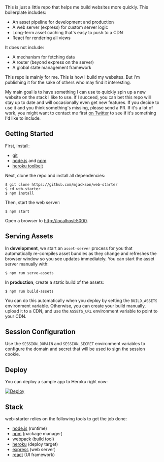 This is just a little repo that helps me build websites more quickly. This boilerplate includes:

- An asset pipeline for development and production
- A web server (express) for custom server logic
- Long-term asset caching that's easy to push to a CDN
- React for rendering all views

It does not include:

- A mechanism for fetching data
- A router (beyond express on the server)
- A global state management framework

This repo is mainly for me. This is how I build my websites. But I'm publishing it for the sake of others who may find it interesting.

My main goal is to have something I can use to quickly spin up a new website on the stack I like to use. If I succeed, you can bet this repo will stay up to date and will occasionally even get new features. If you decide to use it and you think something's missing, please send a PR. If it's a lot of work, you might want to contact me first [on Twitter](https://twitter.com/mjackson) to see if it's something I'd like to include.

## Getting Started

First, install:

- [git](https://git-scm.com/)
- [node.js](https://nodejs.org/) and [npm](https://www.npmjs.com/)
- [heroku toolbelt](https://toolbelt.heroku.com/)

Next, clone the repo and install all dependencies:

    $ git clone https://github.com/mjackson/web-starter
    $ cd web-starter
    $ npm install

Then, start the web server:

    $ npm start

Open a browser to [http://localhost:5000](http://localhost:5000).

## Serving Assets

In **development**, we start an `asset-server` process for you that automatically re-compiles asset bundles as they change and refreshes the browser window so you see updates immediately. You can start the asset server manually with:

    $ npm run serve-assets

In **production**, create a static build of the assets:

    $ npm run build-assets

You can do this automatically when you deploy by setting the `BUILD_ASSETS` environment variable. Otherwise, you can create your build manually, upload it to a CDN, and use the `ASSETS_URL` environment variable to point to your CDN.

## Session Configuration

Use the `SESSION_DOMAIN` and `SESSION_SECRET` environment variables to configure the domain and secret that will be used to sign the session cookie.

## Deploy

You can deploy a sample app to Heroku right now:

[![Deploy](https://www.herokucdn.com/deploy/button.svg)](https://heroku.com/deploy)

## Stack

web-starter relies on the following tools to get the job done:

- [node.js](https://nodejs.org/) (runtime)
- [npm](https://www.npmjs.com/) (package manager)
- [webpack](https://webpack.github.io/) (build tool)
- [heroku](https://heroku.com/) (deploy target)
- [express](http://expressjs.com/) (web server)
- [react](https://facebook.github.io/react/) (UI framework)
